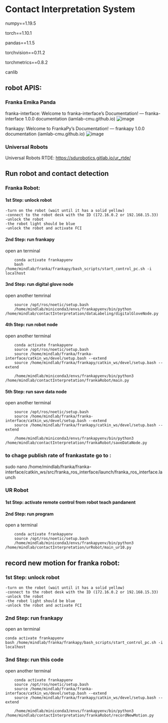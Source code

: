 # Contact Interpretation System

numpy==1.19.5

torch==1.10.1

pandas==1.1.5

torchvision==0.11.2

torchmetrics==0.8.2

canlib

## robot APIS: 

### Franka Emika Panda

franka-interface: Welcome to franka-interface’s Documentation! — franka-interface 1.0.0 documentation (iamlab-cmu.github.io)
![image](https://github.com/MindLabZHAW/contactInterpretation/assets/10871265/d7c654f5-4e37-4f47-b552-87ba16e3cf78)

frankapy: Welcome to FrankaPy’s Documentation! — frankapy 1.0.0 documentation (iamlab-cmu.github.io)
![image](https://github.com/MindLabZHAW/contactInterpretation/assets/10871265/fd57b7fb-077c-4a1a-a05a-048f2ba25365)

### Universal Robots
Universal Robots RTDE: https://sdurobotics.gitlab.io/ur_rtde/

## Run robot and contact detection

### Franka Robot:

#### 1st  Step: unlock robot
	-turn on the robot (wait until it has a solid yellow)
	-connect to the robot desk with the ID (172.16.0.2 or 192.168.15.33)
	-unlock the robot
	-the robot light should be blue
	-unlock the robot and activate FCI

#### 2nd Step: run frankapy

open an terminal

		conda activate frankapyenv
		bash /home/mindlab/franka/frankapy/bash_scripts/start_control_pc.sh -i localhost

#### 3nd Step: run digital glove node

open another temrinal

		source /opt/ros/noetic/setup.bash
		/home/mindlab/miniconda3/envs/frankapyenv/bin/python /home/mindlab/contactInterpretation/dataLabeling/digitalGloveNode.py

#### 4th Step: run robot node

open another terminal 

		conda activate frankapyenv
		source /opt/ros/noetic/setup.bash
		source /home/mindlab/franka/franka-interface/catkin_ws/devel/setup.bash --extend
		source /home/mindlab/franka/frankapy/catkin_ws/devel/setup.bash --extend
	
		/home/mindlab/miniconda3/envs/frankapyenv/bin/python3 /home/mindlab/contactInterpretation/frankaRobot/main.py

#### 5th Step: run save data node

open another terminal

		source /opt/ros/noetic/setup.bash
		source /home/mindlab/franka/franka-interface/catkin_ws/devel/setup.bash --extend
		source /home/mindlab/franka/frankapy/catkin_ws/devel/setup.bash --extend
	
		/home/mindlab/miniconda3/envs/frankapyenv/bin/python3 /home/mindlab/contactInterpretation/frankaRobot/saveDataNode.py


### to chage publish rate of frankastate go to : 
sudo nano /home/mindlab/franka/franka-interface/catkin_ws/src/franka_ros_interface/launch/franka_ros_interface.launch


### UR Robot

#### 1st  Step: activate remote control from robot teach pandanent


#### 2nd Step: run program

open a terminal

        conda activate frankapyenv
        source /opt/ros/noetic/setup.bash
        /home/mindlab/miniconda3/envs/frankapyenv/bin/python3 /home/mindlab/contactInterpretation/urRobot/main_ur10.py



## record new motion for franka robot:

### 1st  Step: unlock robot
	-turn on the robot (wait until it has a solid yellow)
	-connect to the robot desk with the ID (172.16.0.2 or 192.168.15.33)
	-unlock the robot
	-the robot light should be blue
	-unlock the robot and activate FCI

### 2nd Step: run frankapy

open an terminal

	conda activate frankapyenv
	bash /home/mindlab/franka/frankapy/bash_scripts/start_control_pc.sh -i localhost

### 3nd Step: run this code

open another terminal 

        conda activate frankapyenv
	    source /opt/ros/noetic/setup.bash
		source /home/mindlab/franka/franka-interface/catkin_ws/devel/setup.bash --extend
		source /home/mindlab/franka/frankapy/catkin_ws/devel/setup.bash --extend

	    /home/mindlab/miniconda3/envs/frankapyenv/bin/python3 /home/mindlab/contactInterpretation/frankaRobot/recordNewMotion.py
